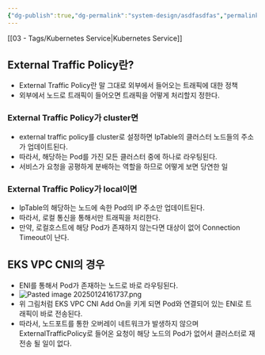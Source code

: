 ```yaml
---
{"dg-publish":true,"dg-permalink":"system-design/asdfasdfas","permalink":"/system-design/asdfasdfas/","noteIcon":""}
---
```



[[03 - Tags/Kubernetes Service\|Kubernetes Service]]
## External Traffic Policy란?
- External Traffic Policy란 말 그대로 외부에서 들어오는 트래픽에 대한 정책
- 외부에서 노드로 트래픽이 들어오면 트래픽을 어떻게 처리할지 정한다.
### External Traffic Policy가 cluster면
- external traffic policy를 cluster로 설정하면 IpTable의 클러스터 노드들의 주소가 업데이트된다.
- 따라서, 해당하는 Pod를 가진 모든 클러스터 중에 하나로 라우팅된다.
- 서비스가 요청을 공평하게 분배하는 역할을 하므로 어떻게 보면 당연한 일
### External Traffic Policy가 local이면
- IpTable의 해당하는 노드에 속한 Pod의 IP 주소만 업데이트된다.
- 따라서, 로컬 통신을 통해서만 트래픽을 처리한다.
- 만약, 로컬호스트에 해당 Pod가 존재하지 않는다면 대상이 없어 Connection Timeout이 난다.
## EKS VPC CNI의 경우
- ENI를 통해서 Pod가 존재하는 노드로 바로 라우팅된다.
- ![Pasted image 20250124161737.png](/img/user/06%20-%20Full%20Notes/Pasted%20image%2020250124161737.png)
- 위 그림처럼 EKS VPC CNI Add On을 키게 되면 Pod와 연결되어 있는 ENI로 트래픽이 바로 전송된다.
- 따라서, 노드포트를 통한 오버레이 네트워크가 발생하지 않으며 ExternalTrafficPolicy로 들어온 요청이 해당 노드의 Pod가 없어서 클러스터로 재전송 될 일이 없다.